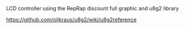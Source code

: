 LCD controller using the RepRap discount full graphic and u8g2 library  

https://github.com/olikraus/u8g2/wiki/u8g2reference

